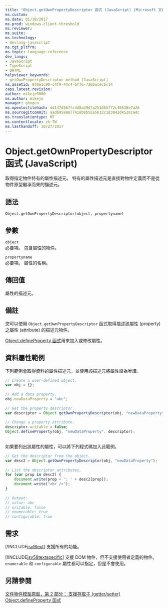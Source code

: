 ```yaml
---
title: "Object.getOwnPropertyDescriptor 函式 (JavaScript) |Microsoft 文件"
ms.custom: 
ms.date: 01/18/2017
ms.prod: windows-client-threshold
ms.reviewer: 
ms.suite: 
ms.technology:
- devlang-javascript
ms.tgt_pltfrm: 
ms.topic: language-reference
dev_langs:
- JavaScript
- TypeScript
- DHTML
helpviewer_keywords:
- getOwnPropertyDescriptor method [JavaScript]
ms.assetid: 8f0e1c90-c4f9-44c4-bf76-726bacecbc14
caps.latest.revision: 
author: mikejo5000
ms.author: mikejo
manager: ghogen
ms.openlocfilehash: dd147d567fc4d8a39d7a251d55772c40518e7a26
ms.sourcegitcommit: aadb9588877418b8b55a5612c1d3842d4520ca4c
ms.translationtype: MT
ms.contentlocale: zh-TW
ms.lasthandoff: 10/27/2017
---
```

# <a name="objectgetownpropertydescriptor-function-javascript"></a>Object.getOwnPropertyDescriptor 函式 (JavaScript)
取得指定物件特有的屬性描述元。 特有的屬性描述元是直接對物件定義而不是從物件原型繼承而來的描述元。  
  
## <a name="syntax"></a>語法  
  
```  
Object.getOwnPropertyDescriptor(object, propertyname)  
```  
  
## <a name="parameters"></a>參數  
 `object`  
 必要項。 包含屬性的物件。  
  
 `propertyname`  
 必要項。 屬性的名稱。  
  
## <a name="return-value"></a>傳回值  
 屬性的描述元。  
  
## <a name="remarks"></a>備註  
 您可以使用 `Object.getOwnPropertyDescriptor` 函式取得描述該屬性 (property) 之屬性 (attribute) 的描述元物件。  
  
 [Object.defineProperty 函式](../../javascript/reference/object-defineproperty-function-javascript.md)用來加入或修改屬性。  
  
## <a name="data-property-example"></a>資料屬性範例  
 下列範例會取得資料的屬性描述元，並使用該描述元將屬性設為唯讀。  
  
```JavaScript  
// Create a user-defined object.  
var obj = {};  
  
// Add a data property.  
obj.newDataProperty = "abc";  
  
// Get the property descriptor.  
var descriptor = Object.getOwnPropertyDescriptor(obj, "newDataProperty");  
  
// Change a property attribute.  
descriptor.writable = false;  
Object.defineProperty(obj, "newDataProperty", descriptor);  
  
```  
  
 如果要列出該屬性的屬性，可以將下列程式碼加入此範例。  
  
```JavaScript  
// Get the descriptor from the object.  
var desc2 = Object.getOwnPropertyDescriptor(obj, "newDataProperty");  
  
// List the descriptor attributes.  
for (var prop in desc2) {  
    document.write(prop + ': ' + desc2[prop]);  
    document.write("<br />");  
}  
  
// Output:  
// value: abc  
// writable: false  
// enumerable: true  
// configurable: true  
```  
  
## <a name="requirements"></a>需求  
 [!INCLUDE[jsv9text](../../javascript/includes/jsv9text-md.md)] 支援所有的功能。  
  
 [!INCLUDE[jsv58textspecific](../../javascript/reference/includes/jsv58textspecific-md.md)] 支援 DOM 物件，但不支援使用者定義的物件。 `enumerable` 和 `configurable` 屬性都可以指定，但是不會使用。  
  
## <a name="see-also"></a>另請參閱  
 [文件物件模型原型，第 2 部分： 支援存取子 (getter/setter)](http://msdn.microsoft.com/library/dd229916\(v=VS.85\).aspx)   
 [Object.defineProperty 函式](../../javascript/reference/object-defineproperty-function-javascript.md)